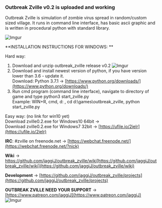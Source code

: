 ### Outbreak Zville v0.2 is uploaded and working  

Outbreak Zville is simulation of zombie virus spread in random/custom sized village.
It runs in command line interface, has basic ascii graphic and is written in procedural python with standard library.

![Imgur](https://i.imgur.com/d5SR4Qv.png)

**INSTALLATION INSTRUCTIONS FOR WINDOWS:  **

Hard way:  


1. Download and unzip outbreak_zville release v0.2     ![Imgur](https://i.imgur.com/31nPMsB.png)
2. Download and install newest version of python, if you have version lower than 3.6 - update it.  
	Download: Python 3.7.1 -> [https://www.python.org/downloads/](https://www.python.org/downloads/)
3. Run cmd program (command line interface), navigate to directory of game and type python3 start_zville.py  
	Example: WIN+R, cmd, d: , cd d:\games\outbreak_zville\, python start_zville.py
	
Easy way:  (no link for win10 yet)  
Download zville0.2.exe for Windows10 64bit -> []()  
Download zville0.2.exe for Windows7  32bit -> [https://ufile.io/2ielr](https://ufile.io/2ielr)  


**IRC**: #zville on freenode.net -> [https://webchat.freenode.net/](https://webchat.freenode.net/?nick)

**Wiki** -> https://github.com/jaggiJ/outbreak_zville/wiki[https://github.com/jaggiJ/outbreak_zville/wiki](https://github.com/jaggiJ/outbreak_zville/wiki)

**Development** -> [https://github.com/jaggiJ/outbreak_zville/projects](https://github.com/jaggiJ/outbreak_zville/projects)  


**OUTBREAK ZVILLE NEED YOUR SUPPORT** -> [https://www.patreon.com/jaggiJ](https://www.patreon.com/jaggiJ)    ![Imgur](https://i.imgur.com/S44353Z.png)



